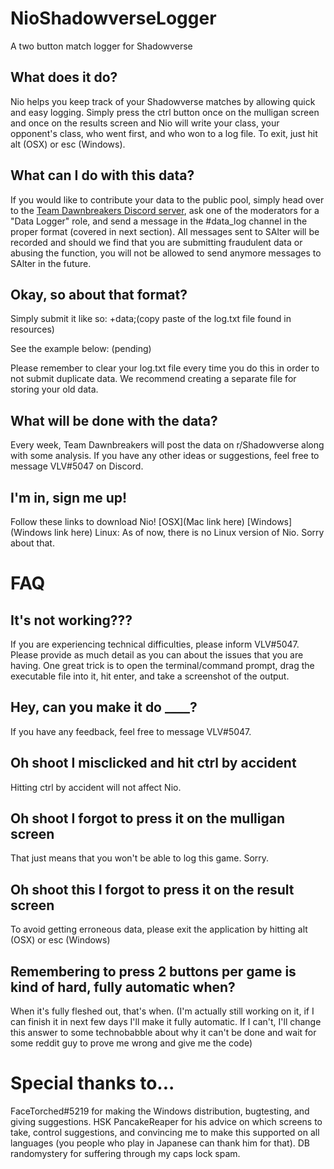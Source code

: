 # NioShadowverseLogger
A two button match logger for Shadowverse


## What does it do?
Nio helps you keep track of your Shadowverse matches by allowing quick and easy logging. Simply press the ctrl button once on the mulligan screen and once on the results screen and Nio will write your class, your opponent's class, who went first, and who won to a log file. To exit, just hit alt (OSX) or esc (Windows).


## What can I do with this data?
If you would like to contribute your data to the public pool, simply head over to the [Team Dawnbreakers Discord server](https://discord.gg/BjeFkVS), ask one of the moderators for a "Data Logger" role, and send a message in the #data_log channel in the proper format (covered in next section). All messages sent to SAlter will be recorded and should we find that you are submitting fraudulent data or abusing the function, you will not be allowed to send anymore messages to SAlter in the future.


## Okay, so about that format?
Simply submit it like so:
+data;(copy paste of the log.txt file found in resources)

See the example below:
(pending)

Please remember to clear your log.txt file every time you do this in order to not submit duplicate data. We recommend creating a separate file for storing your old data.


## What will be done with the data?
Every week, Team Dawnbreakers will post the data on r/Shadowverse along with some analysis. If you have any other ideas or suggestions, feel free to message VLV#5047 on Discord.


## I'm in, sign me up!
Follow these links to download Nio!
[OSX](Mac link here)
[Windows](Windows link here)
Linux: As of now, there is no Linux version of Nio. Sorry about that.


# FAQ
## It's not working???
If you are experiencing technical difficulties, please inform VLV#5047. Please provide as much detail as you can about the issues that you are having. One great trick is to open the terminal/command prompt, drag the executable file into it, hit enter, and take a screenshot of the output.


## Hey, can you make it do ____?

If you have any feedback, feel free to message VLV#5047.


## Oh shoot I misclicked and hit ctrl by accident
Hitting ctrl by accident will not affect Nio.


## Oh shoot I forgot to press it on the mulligan screen
That just means that you won't be able to log this game. Sorry.


## Oh shoot this I forgot to press it on the result screen
To avoid getting erroneous data, please exit the application by hitting alt (OSX) or esc (Windows)


## Remembering to press 2 buttons per game is kind of hard, fully automatic when?
When it's fully fleshed out, that's when. (I'm actually still working on it, if I can finish it in next few days I'll make it fully automatic. If I can't, I'll change this answer to some technobabble about why it can't be done and wait for some reddit guy to prove me wrong and give me the code)


# Special thanks to...
FaceTorched#5219 for making the Windows distribution, bugtesting, and giving suggestions.
HSK PancakeReaper for his advice on which screens to take, control suggestions, and convincing me to make this supported on all languages (you people who play in Japanese can thank him for that). 
DB randomystery for suffering through my caps lock spam.


